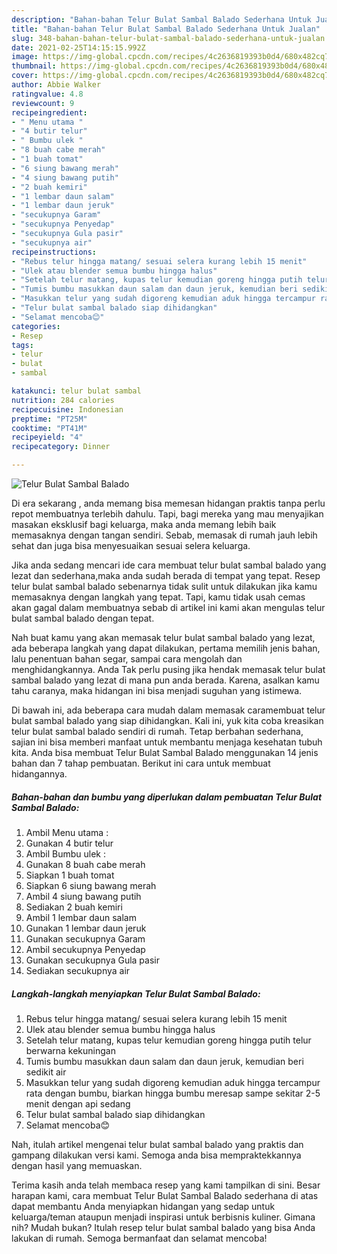 ```yaml
---
description: "Bahan-bahan Telur Bulat Sambal Balado Sederhana Untuk Jualan"
title: "Bahan-bahan Telur Bulat Sambal Balado Sederhana Untuk Jualan"
slug: 348-bahan-bahan-telur-bulat-sambal-balado-sederhana-untuk-jualan
date: 2021-02-25T14:15:15.992Z
image: https://img-global.cpcdn.com/recipes/4c2636819393b0d4/680x482cq70/telur-bulat-sambal-balado-foto-resep-utama.jpg
thumbnail: https://img-global.cpcdn.com/recipes/4c2636819393b0d4/680x482cq70/telur-bulat-sambal-balado-foto-resep-utama.jpg
cover: https://img-global.cpcdn.com/recipes/4c2636819393b0d4/680x482cq70/telur-bulat-sambal-balado-foto-resep-utama.jpg
author: Abbie Walker
ratingvalue: 4.8
reviewcount: 9
recipeingredient:
- " Menu utama "
- "4 butir telur"
- " Bumbu ulek "
- "8 buah cabe merah"
- "1 buah tomat"
- "6 siung bawang merah"
- "4 siung bawang putih"
- "2 buah kemiri"
- "1 lembar daun salam"
- "1 lembar daun jeruk"
- "secukupnya Garam"
- "secukupnya Penyedap"
- "secukupnya Gula pasir"
- "secukupnya air"
recipeinstructions:
- "Rebus telur hingga matang/ sesuai selera kurang lebih 15 menit"
- "Ulek atau blender semua bumbu hingga halus"
- "Setelah telur matang, kupas telur kemudian goreng hingga putih telur berwarna kekuningan"
- "Tumis bumbu masukkan daun salam dan daun jeruk, kemudian beri sedikit air"
- "Masukkan telur yang sudah digoreng kemudian aduk hingga tercampur rata dengan bumbu, biarkan hingga bumbu meresap sampe sekitar 2-5 menit dengan api sedang"
- "Telur bulat sambal balado siap dihidangkan"
- "Selamat mencoba😊"
categories:
- Resep
tags:
- telur
- bulat
- sambal

katakunci: telur bulat sambal 
nutrition: 284 calories
recipecuisine: Indonesian
preptime: "PT25M"
cooktime: "PT41M"
recipeyield: "4"
recipecategory: Dinner

---
```



![Telur Bulat Sambal Balado](https://img-global.cpcdn.com/recipes/4c2636819393b0d4/680x482cq70/telur-bulat-sambal-balado-foto-resep-utama.jpg)

Di era  sekarang , anda memang bisa memesan hidangan praktis tanpa perlu repot membuatnya terlebih dahulu. Tapi, bagi mereka yang mau menyajikan masakan eksklusif bagi keluarga, maka anda memang lebih baik memasaknya dengan tangan sendiri. Sebab, memasak di rumah jauh lebih sehat dan juga bisa menyesuaikan sesuai selera keluarga.

Jika anda sedang mencari ide cara membuat telur bulat sambal balado yang lezat dan sederhana,maka anda sudah berada di tempat yang tepat. Resep telur bulat sambal balado  sebenarnya tidak sulit untuk dilakukan jika kamu memasaknya dengan langkah yang tepat. Tapi, kamu tidak usah cemas akan gagal dalam membuatnya 
sebab di artikel ini kami akan mengulas telur bulat sambal balado dengan tepat.  



Nah buat kamu yang akan memasak telur bulat sambal balado yang lezat, ada beberapa langkah yang dapat dilakukan, pertama memilih jenis bahan, lalu penentuan bahan segar, sampai cara mengolah dan menghidangkannya. Anda Tak perlu pusing jika hendak memasak telur bulat sambal balado yang lezat di mana pun anda berada. Karena, asalkan kamu  tahu caranya, maka hidangan ini bisa menjadi suguhan yang istimewa.

Di bawah ini, ada beberapa cara mudah dalam memasak caramembuat telur bulat sambal balado yang siap dihidangkan. Kali ini, yuk kita coba kreasikan telur bulat sambal balado sendiri di rumah. Tetap berbahan sederhana, sajian ini bisa memberi manfaat untuk membantu menjaga kesehatan tubuh kita. Anda bisa membuat Telur Bulat Sambal Balado menggunakan 14 jenis bahan dan 7 tahap pembuatan. Berikut ini cara untuk membuat hidangannya.

<!--inarticleads1-->

##### Bahan-bahan dan bumbu yang diperlukan dalam pembuatan Telur Bulat Sambal Balado:

1. Ambil  Menu utama :
1. Gunakan 4 butir telur
1. Ambil  Bumbu ulek :
1. Gunakan 8 buah cabe merah
1. Siapkan 1 buah tomat
1. Siapkan 6 siung bawang merah
1. Ambil 4 siung bawang putih
1. Sediakan 2 buah kemiri
1. Ambil 1 lembar daun salam
1. Gunakan 1 lembar daun jeruk
1. Gunakan secukupnya Garam
1. Ambil secukupnya Penyedap
1. Gunakan secukupnya Gula pasir
1. Sediakan secukupnya air




<!--inarticleads2-->

##### Langkah-langkah menyiapkan Telur Bulat Sambal Balado:

1. Rebus telur hingga matang/ sesuai selera kurang lebih 15 menit
1. Ulek atau blender semua bumbu hingga halus
1. Setelah telur matang, kupas telur kemudian goreng hingga putih telur berwarna kekuningan
1. Tumis bumbu masukkan daun salam dan daun jeruk, kemudian beri sedikit air
1. Masukkan telur yang sudah digoreng kemudian aduk hingga tercampur rata dengan bumbu, biarkan hingga bumbu meresap sampe sekitar 2-5 menit dengan api sedang
1. Telur bulat sambal balado siap dihidangkan
1. Selamat mencoba😊




Nah, itulah artikel mengenai  telur bulat sambal balado  yang praktis dan gampang dilakukan versi kami. Semoga anda bisa mempraktekkannya dengan hasil yang memuaskan. 

Terima kasih anda telah membaca resep yang kami tampilkan di sini. Besar harapan kami, cara membuat  Telur Bulat Sambal Balado sederhana di atas dapat membantu Anda menyiapkan hidangan yang sedap untuk keluarga/teman ataupun menjadi inspirasi untuk berbisnis kuliner. Gimana nih? Mudah bukan? Itulah resep telur bulat sambal balado yang bisa Anda lakukan di rumah. Semoga bermanfaat dan selamat mencoba!

